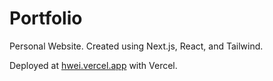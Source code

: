 # Portfolio

Personal Website. Created using Next.js, React, and Tailwind.

Deployed at [hwei.vercel.app](https://hwei.vercel.app) with Vercel.
